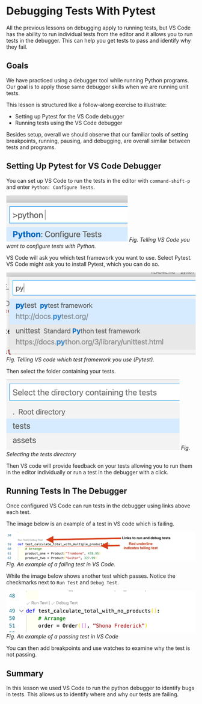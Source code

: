 # Debugging Tests With Pytest


All the previous lessons on debugging apply to running tests, but VS Code has the ability to run individual tests from the editor and it allows you to run tests in the debugger.  This can help you get tests to pass and identify why they fail.

## Goals

We have practiced using a debugger tool while running Python programs. Our goal is to apply those same debugger skills when we are running unit tests.

This lesson is structured like a follow-along exercise to illustrate:

- Setting up Pytest for the VS Code debugger
- Running tests using the VS Code debugger

Besides setup, overall we should observe that our familiar tools of setting breakpoints, running, pausing, and debugging, are overall similar between tests and programs.

## Setting Up Pytest for VS Code Debugger

You can set up VS Code to run the tests in the editor with `command-shift-p` and enter `Python: Configure Tests`.  

![configure tests](../assets/vs-code-debugger/python-configure-tests.png)
*Fig. Telling VS Code you want to configure tests with Python.*


VS Code will ask you which test framework you want to use.  Select Pytest.  VS Code might ask you to install Pytest, which you can do so.

![Select Test framework to use](../assets/vs-code-debugger/select-pytest.png)
*Fig. Telling VS code which test framework you use (Pytest).*

Then select the folder containing your tests.

![Select the tests folder](../assets/vs-code-debugger/select-tests-dir.png)
*Fig. Selecting the tests directory*

Then VS code will provide feedback on your tests allowing you to run them in the editor individually or run a test in the debugger with a click.

## Running Tests In The Debugger

Once configured VS Code can run tests in the debugger using links above each test.

The image below is an example of a test in VS code which is failing.

![Failing test](../assets/vs-code-debugger/failing-test-vs-code.png)
*Fig. An example of a failing test in VS Code.*

While the image below shows another test which passes.  Notice the checkmarks next to `Run Test` and `Debug Test`.

![Passing test](../assets/vs-code-debugger/passing-test-vs-code.png)
*Fig. An example of a passing test in VS Code*

You can then add breakpoints and use watches to examine why the test is not passing.

## Summary

In this lesson we used VS Code to run the python debugger to identify bugs in tests.  This allows us to identify where and why our tests are failing.  
